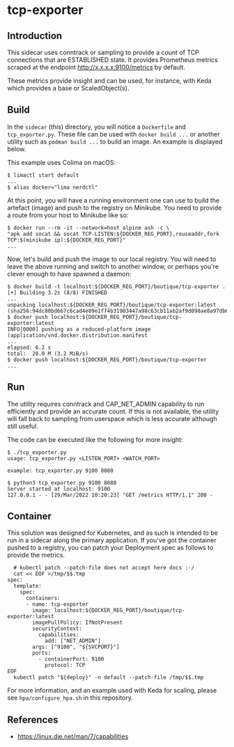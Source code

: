 # tcp-exporter

## Introduction

This sidecar uses conntrack or sampling to provide a count of TCP connections
that are ESTABLISHED state. It provides Prometheus metrics scraped at the 
endpoint http://x.x.x.x:9100/metrics by default. 

These metrics provide insight and can be used, for instance, with Keda which
provides a base or ScaledObject(s).

## Build

In the `sidecar` (this) directory, you will notice a `Dockerfile` and
`tcp_exporter.py`. These file can be used with `docker build ...` or another
utility such as `podman build ...` to build an image. An example is displayed
below.

This example uses Colima on macOS:

```
$ limactl start default
...
$ alias docker="lima nerdctl"
```

At this point, you will have a running environment one can use to build the
artefact (image) and push to the registry on Minikube. You need to provide
a route from your host to Minikube like so:

```
$ docker run --rm -it --network=host alpine ash -c \
"apk add socat && socat TCP-LISTEN:${DOCKER_REG_PORT},reuseaddr,fork TCP:$(minikube ip):${DOCKER_REG_PORT}"
...
```

Now, let's build and push the image to our local registry. You will need to
leave the above running and switch to another window, or perhaps you're clever
enough to have spawned a daemon:

```
$ docker build -t localhost:${DOCKER_REG_PORT}/boutique/tcp-exporter .
[+] Building 3.2s (8/8) FINISHED                                                                  
...
unpacking localhost:${DOCKER_REG_PORT}/boutique/tcp-exporter:latest (sha256:94dc80bd667c6cad4e89e1ff4b31903447a98c63cb11ab2af9d098ae8a97db6b)...done
$ docker push localhost:${DOCKER_REG_PORT}/boutique/tcp-exporter:latest
INFO[0000] pushing as a reduced-platform image (application/vnd.docker.distribution.manifest
...
elapsed: 6.2 s                                                                    total:  20.0 M (3.2 MiB/s) 
$ docker push localhost:${DOCKER_REG_PORT}/boutique/tcp-exporter
...
```

## Run

The utility requires conntrack and CAP_NET_ADMIN capability to run efficiently
and provide an accurate count. If this is not available, the utility will fall
back to sampling from userspace which is less accurate although still useful.

The code can be executed like the following for more insight:

```
$ ./tcp_exporter.py 
usage: tcp_exporter.py <LISTEN_PORT> <WATCH_PORT>

example: tcp_exporter.py 9100 8080
```


```
$ python3 tcp_exporter.py 9100 8080
Server started at localhost: 9100
127.0.0.1 - - [29/Mar/2022 10:20:23] "GET /metrics HTTP/1.1" 200 -
```

## Container

This solution was designed for Kubernetes, and as such is intended to be run in
a sidecar along the primary application. If you've got the container pushed to
a registry, you can patch your Deployment spec as follows to provide the
metrics.

```
  # kubectl patch --patch-file does not accept here docs :-/
  cat << EOF >/tmp/$$.tmp
spec:
  template:
    spec:
      containers:
      - name: tcp-exporter
        image: localhost:${DOCKER_REG_PORT}/boutique/tcp-exporter:latest
        imagePullPolicy: IfNotPresent
        securityContext:
          capabilities:
            add: ["NET_ADMIN"]
        args: ["9100", "${SVCPORT}"]
        ports:
          - containerPort: 9100
            protocol: TCP
EOF
  kubectl patch "${deploy}" -n default --patch-file /tmp/$$.tmp
```
For more information, and an example used with Keda for scaling, please see
`hpa/configure_hpa.sh` in this repository.

## References

* https://linux.die.net/man/7/capabilities